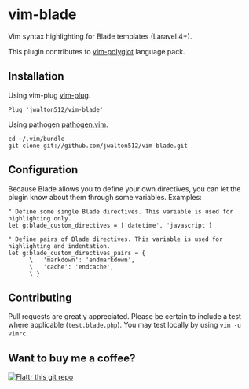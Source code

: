 # vim-blade #

Vim syntax highlighting for Blade templates (Laravel 4+).

This plugin contributes to [vim-polyglot](https://github.com/sheerun/vim-polyglot) language pack.

Installation
------------

Using vim-plug
[vim-plug](https://github.com/junegunn/vim-plug).

    Plug 'jwalton512/vim-blade'

Using pathogen 
[pathogen.vim](https://github.com/tpope/vim-pathogen).  

    cd ~/.vim/bundle
    git clone git://github.com/jwalton512/vim-blade.git

Configuration
-------------

Because Blade allows you to define your own directives, you can let the plugin
know about them through some variables. Examples:

```vim
" Define some single Blade directives. This variable is used for highlighting only.
let g:blade_custom_directives = ['datetime', 'javascript']

" Define pairs of Blade directives. This variable is used for highlighting and indentation.
let g:blade_custom_directives_pairs = {
      \   'markdown': 'endmarkdown',
      \   'cache': 'endcache',
      \ }
```

Contributing
------------

Pull requests are greatly appreciated. Please be certain to include a test where applicable (`test.blade.php`). You may test locally by using `vim -u vimrc`.

Want to buy me a coffee?
------------------------
[![Flattr this git repo](http://api.flattr.com/button/flattr-badge-large.png)](https://flattr.com/submit/auto?user_id=jwalton512&url=https://github.com/jwalton512/vim-blade&title=vim-blade&language=vimscript&tags=github&category=software)
